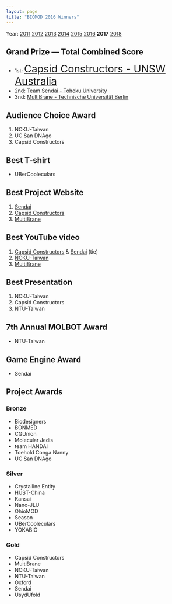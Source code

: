 ```yaml
---
layout: page
title: "BIOMOD 2016 Winners"
---
```


Year: [2011](/winners/2011.html) [2012](/winners/2012.html) [2013](/winners/2013.html) [2014](/winners/2014.html) [2015](/winners/2015.html) [2016](/winners/2016.html) **2017** [2018](/winners/2018.html)

## Grand Prize — Total Combined Score

- 1st: <a target="_blank" style="font-size:200%;" href="https://capsidconstructors.github.io/">Capsid Constructors - UNSW Australia</a><br>
- 2nd: <a target="_blank" href="https://teamsendai2017.bitbucket.io/wiki/">Team Sendai - Tohoku University</a><br>
- 3nd: <a target="_blank" href="http://biomod.biocat.tu-berlin.de/">MultiBrane - Technische Universität Berlin</a>


## Audience Choice Award

1. NCKU-Taiwan
2. UC San DNAgo
3. Capsid Constructors

## Best T-shirt

* UBerCooleculars

## Best Project Website

1. [Sendai](https://teamsendai2017.bitbucket.io/wiki/)
2. [Capsid Constructors](https://capsidconstructors.github.io/)
3. [MultiBrane](http://biomod.biocat.tu-berlin.de/)

## Best YouTube video

1. [Capsid Constructors](https://www.youtube.com/watch?v=o3jdKHpixs0) & [Sendai](https://www.youtube.com/watch?v=aMsyQ9d59PE) (tie)
2. [NCKU-Taiwan](https://www.youtube.com/watch?v=6kp0_jfymOc)
3. [MultiBrane](https://www.youtube.com/watch?time_continue=1&v=nPGcCflmito)

## Best Presentation

1. NCKU-Taiwan
2. Capsid Constructors
3. NTU-Taiwan

## 7th Annual MOLBOT Award

* NTU-Taiwan

## Game Engine Award

* Sendai

## Project Awards

### Bronze

- Biodesigners
- BONMED
- CGUnion
- Molecular Jedis
- team HANDAI
- Toehold Conga Nanny
- UC San DNAgo

### Silver

- Crystalline Entity
- HUST-China
- Kansai
- Nano-JLU
- OhioMOD
- Season
- UBerCooleculars
- YOKABIO

### Gold

- Capsid Constructors
- MultiBrane
- NCKU-Taiwan
- NTU-Taiwan
- Oxford
- Sendai
- UsydUfold
